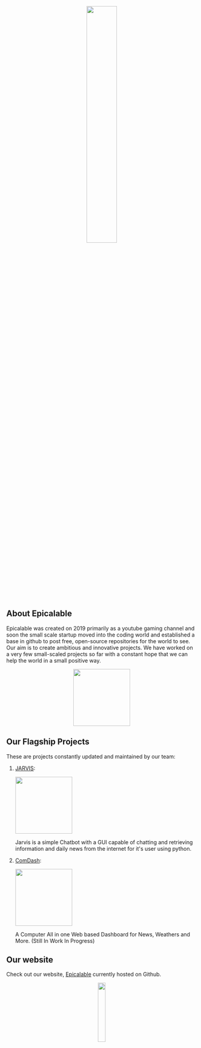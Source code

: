 <p align="center">
    <img width="40%" src="https://github.com/Epicalable/epicalable.github.io/assets/119758164/0b5041d9-ab5c-48ef-97fe-294adc76263d"> 
</p>

## About Epicalable
Epicalable was created on 2019 primarily as a youtube gaming channel and soon the small scale startup moved into the coding world and established a base in github to post free, open-source repositories for the world to see. Our aim is to create ambitious and innovative projects. We have worked on a very few small-scaled projects so far with a constant hope that we can help the world in a small positive way.

<p align="center">
    <img width="150" src="https://github.com/Epicalable/.github/assets/69076784/4e6b5cac-375f-471c-9759-2ea9829c2329"> 
</p>


## Our Flagship Projects
These are projects constantly updated and maintained by our team:  

1. [JARVIS](https://github.com/Epicalable/JARVIS): 
   <p align="left">
    <img width="150" src="https://user-images.githubusercontent.com/69076784/180637424-8d2737c9-ead7-4d65-a8e8-a2c36d9474e8.png">
   </p>
   Jarvis is a simple Chatbot with a GUI capable of chatting and retrieving information and daily news from the internet for it's user using python.

2. [ComDash](https://github.com/Epicalable/ComDash): 
   <p align="left">
    <img width="150" src="https://github.com/Epicalable/.github/assets/69076784/d3ba6a3a-333d-4cdf-b263-42c350fe1190">
   </p>
   A Computer All in one Web based Dashboard for News, Weathers and More. (Still In Work In Progress)

## Our website
Check out our website, [Epicalable](https://epicalable.github.io/epicalable.html) currently hosted on Github.

<p align="center">
    <img width="20%" src="https://github.com/Epicalable/epicalable.github.io/assets/119758164/0b5041d9-ab5c-48ef-97fe-294adc76263d"> 
</p>
